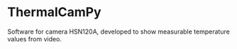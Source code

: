 # ThermalCamPy
Software for camera HSN120A, developed to show measurable temperature values from video.
